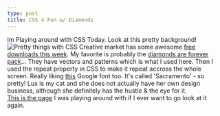 ```yaml
---
type: post
title: CSS 4 Fun w/ Diamonds
---
```

Im Playing around with CSS Today. Look at this pretty background! 
![Pretty things with CSS](https://github.com/kdawgy/kdawgy.github.io/blob/master/_posts/assets/luxdesigns.jpeg?raw=true)
Creative market has some awesome [free downloads this week](https://creativemarket.com/free-goods). My favorite is probably the [diamonds are forever pack](https://creativemarket.com/hellokisdottir/1629401-Diamonds-are-Forever)... They have vectors and patterns which is what I used here. Then I used the repeat property in CSS to make it repeat accross the whole screen. 
Really liking [this](https://fonts.google.com/specimen/Sacramento?selection.family=Sacramento) Google font too. It's called 'Sacramento' - so pretty!
Lux is my cat and she does not actually have her own design business, although she definitely has the hustle & the eye for it.  
[This is the page](https://kdawgy.github.io/pages/diamond/) I was playing around with if I ever want to go look at it again. 


